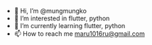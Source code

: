 - 👋 Hi, I’m @mungmungko
- 👀 I’m interested in flutter, python
- 🌱 I’m currently learning flutter, python
- 📫 How to reach me maru1016ru@gmail.com

<!---
mungmungko/mungmungko is a ✨ special ✨ repository because its `README.md` (this file) appears on your GitHub profile.
You can click the Preview link to take a look at your changes.
--->
